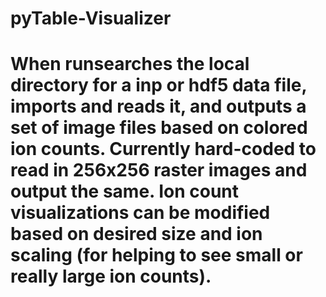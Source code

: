 # pyTable-Visualizer
# When runsearches the local directory for a inp or hdf5 data file, imports and reads it, and outputs a set of image files based on colored ion counts. Currently hard-coded to read in 256x256 raster images and output the same. Ion count visualizations can be modified based on desired size and ion scaling (for helping to see small or really large ion counts).
